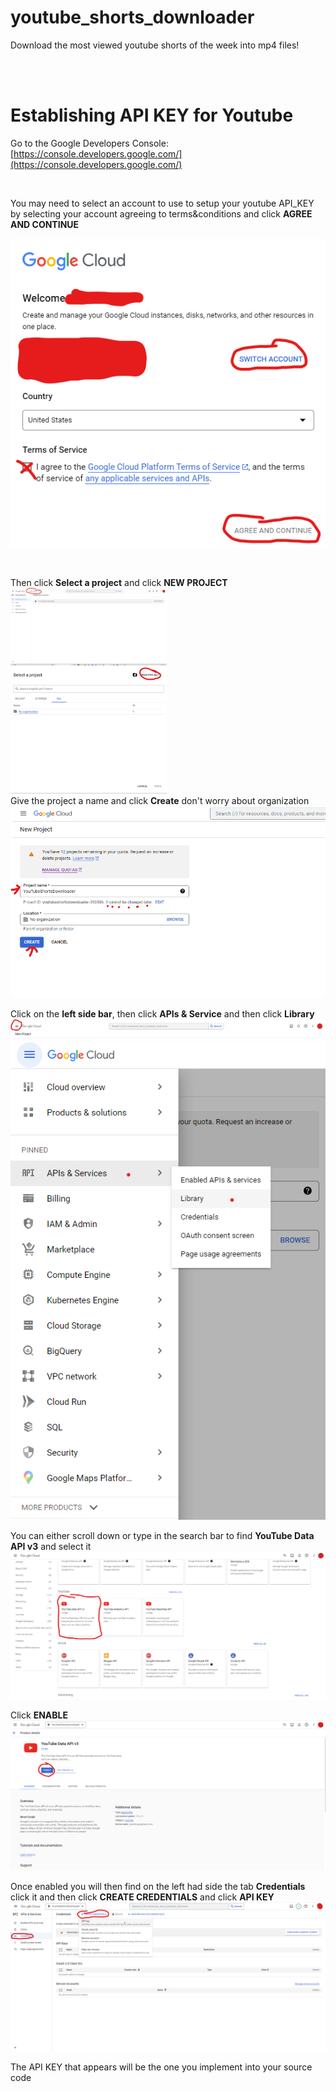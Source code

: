 # youtube_shorts_downloader
Download the most viewed youtube shorts of the week into mp4 files!
<br>
<br>
<p></p>


<br>

# Establishing API KEY for Youtube

Go to the Google Developers Console: [https://console.developers.google.com/](https://console.developers.google.com/)
<p></p>
<br>


You may need to select an account to use to setup your youtube API_KEY by selecting your account agreeing to terms&conditions and click **AGREE AND CONTINUE**

![](src/images/Account_selection.png)
<p></p>
<p></p>
<br>

Then click **Select a project** and click **NEW PROJECT**
<img src="src/images/Select_a_project.png" width="250">
<br>
<img src="src/images/New_project.png" width="250">
<br>
Give the project a name and click **Create** don't worry about organization
![](src/images/Create_project.png)

Click on the **left side bar**, then click **APIs & Service** and then click **Library**
![](src/images/Left_side_bar.png)
![](src/images/API_services_library.png)

You can either scroll down or type in the search bar to find **YouTube Data API v3** and select it
![](src/images/API_v3.png)

Click **ENABLE**
![](src/images/Enable.png)

Once enabled you will then find on the left had side the tab **Credentials** click it and then click **CREATE CREDENTIALS** and click **API KEY**
![](src/images/Create_credentials.png)

The API KEY that appears will be the one you implement into your source code
